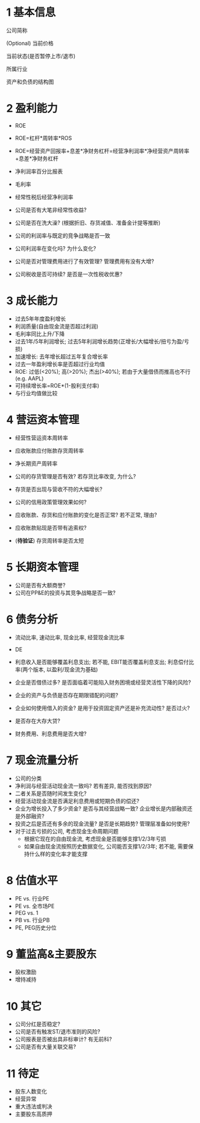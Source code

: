 # 1 基本信息

公司简称

(Optional) 当前价格

当前状态(是否暂停上市/退市)

所属行业

资产和负债的结构图

# 2 盈利能力

* ROE
* ROE=杠杆\*周转率\*ROS
* ROE=经营资产回报率+息差\*净财务杠杆=经营净利润率\*净经营资产周转率+息差\*净财务杠杆
* 净利润率百分比报表
* 毛利率
* 经常性税后经营净利润率



* 公司是否有大笔非经常性收益?
* 公司是否在洗大澡? (根据折旧、存货减值、准备金计提等推断)
* 公司的利润率与既定的竞争战略是否一致
* 公司利润率在变化吗? 为什么变化?
* 公司是否对管理费用进行了有效管理? 管理费用有没有大增?
* 公司税收是否可持续? 是否是一次性税收优惠?

# 3 成长能力

- 过去5年年度盈利增长
- 利润质量(自由现金流是否超过利润)
- 毛利率同比上升/下降
- 过去1年/5年利润增长; 过去5年利润增长趋势(正增长/大幅增长/扭亏为盈/亏损)
- 加速增长: 去年增长超过五年复合增长率
- 过去一年盈利增长率是否超过行业均值
- ROE: 过低(<20%); 高(>20%); 杰出(>40%); 若由于大量借债而推高也不行(e.g. AAPL)
- 可持续增长率=ROE\*(1-股利支付率)
- 与行业均值做比较

# 4 营运资本管理

* 经营性营运资本周转率
* 应收账款应付账款存货周转率
* 净长期资产周转率



* 公司的存货管理是否有效? 若存货比率改变, 为什么?
* 存货是否出现与营收不符的大幅增长?
* 公司的信用政策管理效果如何?
* 应收账款、存货和应付账款的变化是否正常? 若不正常, 理由?
* 应收账款贴现是否带有追索权?
* (**待验证**) 存货周转率是否太短

# 5 长期资本管理

* 公司是否有大额商誉?
* 公司在PP&E的投资与其竞争战略是否一致?

# 6 债务分析

* 流动比率, 速动比率, 现金比率, 经营现金流比率
* DE
* 利息收入是否能够覆盖利息支出; 若不能, EBIT能否覆盖利息支出; 利息偿付比率(两个版本, 以盈利/现金流为基础)



* 企业是否借债过多? 是否面临着可能陷入财务困境或经营灵活性下降的风险?
* 企业的资产与负债是否存在期限错配的问题?
* 企业如何使用借入的资金? 是用于投资固定资产还是补充流动性? 是否过火?
* 是否存在大存大贷?
* 财务费用、利息费用是否大增?

# 7 现金流量分析

* 公司的分类
* 净利润与经营活动现金流一致吗? 若有差异, 能否找到原因?
* 二者关系是否随时间发生变化?
* 经营活动现金流是否满足利息费用或短期负债的偿还?
* 企业为增长投入了多少资金? 是否与其经营战略一致? 企业增长是内部融资还是外部融资?
* 投资之后是否还有多余的现金流量? 是否是长期趋势? 管理层准备如何使用?
* 对于过去亏损的公司, 考虑现金生命周期问题
  * 根据它现在的自由现金流, 考虑现金是否能够支撑1/2/3年亏损
  * 如果自由现金流按照历史数据变化, 公司能否支撑1/2/3年; 若不能, 需要保持什么样的变化率才能支撑

# 8 估值水平

- PE vs. 行业PE
- PE vs. 全市场PE
- PEG vs. 1
- PB vs. 行业PB
- PE, PEG历史分位

# 9 董监高&主要股东

* 股权激励
* 增持减持

# 10 其它

* 公司分红是否稳定?
* 公司是否有触发ST/退市准则的风险?
* 公司报表是否被出具非标审计? 有无前科?
* 公司是否有大量关联交易?

# 11 待定

* 股东人数变化
* 经营异常
* 重大违法或判决
* 主要股东高质押
